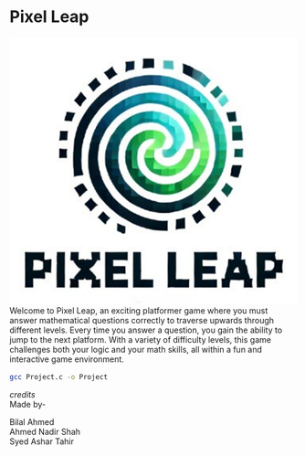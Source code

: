 # Pixel Leap
<img src="https://github.com/Bilal52542/Pf_Project/blob/main/image_2024-11-22_032408190.png">
Welcome to Pixel Leap, an exciting platformer game where you must answer mathematical questions correctly to traverse upwards through different levels. Every time you answer a question, you gain the ability to jump to the next platform. With a variety of difficulty levels, this game challenges both your logic and your math skills, all within a fun and interactive game environment.

```bash
gcc Project.c -o Project
```

*credits* <br>
Made by-

Bilal Ahmed <br>
Ahmed Nadir Shah <br>
Syed Ashar Tahir <br>
